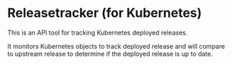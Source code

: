 # Releasetracker (for Kubernetes)

This is an API tool for tracking Kubernetes deployed releases.

It monitors Kubernetes objects to track deployed release and will compare
to upstream release to determine if the deployed release is up to date.

